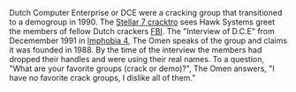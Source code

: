Dutch Computer Enterprise or DCE were a cracking group that transitioned to a demogroup in 1990. The [Stellar 7 cracktro](/f/b22e813) sees Hawk Systems greet the members of fellow Dutch crackers [FBI](/g/future-brain-inc). The "Interview of D.C.E" from Decemember 1991 in [Imphobia 4](/f/b126444), The Omen speaks of the group and claims it was founded in 1988. By the time of the interview the members had dropped their handles and were using their real names. To a question, "What are your favorite groups (crack or demo)?", The Omen answers, "I have no favorite crack groups, I dislike all of them." 
